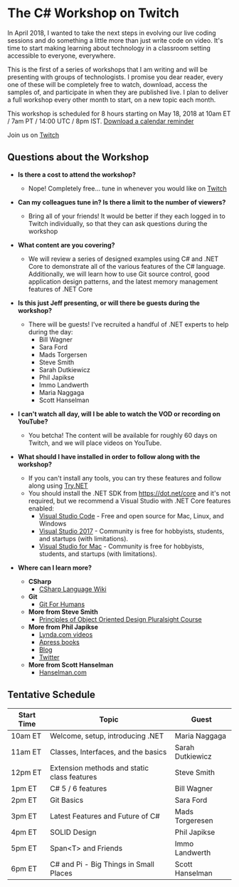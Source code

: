 # The C# Workshop on Twitch

In April 2018, I wanted to take the next steps in evolving our live coding sessions and do something a little more than just write code on video.  It's time to start making learning about technology in a classroom setting accessible to everyone, everywhere.

This is the first of a series of workshops that I am writing and will be presenting with groups of technologists.  I promise you dear reader, every one of these will be completely free to watch, download, access the samples of, and participate in when they are published live.  I plan to deliver a full workshop every other month to start, on a new topic each month.

This workshop is scheduled for 8 hours starting on May 18, 2018 at 10am ET / 7am PT / 14:00 UTC / 8pm IST. [Download a calendar reminder](https://cdn.rawgit.com/csharpfritz/Fritz.LiveStream/master/csharpWorkshop/Fritz_and_Friends_Csharp_Workshop.ics)  

Join us on [Twitch](https://www.twitch.tv/events/FkW7cJ5WStWVhBKbY4Ozbg)

## Questions about the Workshop

*  __Is there a cost to attend the workshop?__
   *  Nope!  Completely free... tune in whenever you would like on [Twitch](https://www.twitch.tv/events/FkW7cJ5WStWVhBKbY4Ozbg)

*  __Can my colleagues tune in?  Is there a limit to the number of viewers?__
   *  Bring all of your friends!  It would be better if they each logged in to Twitch  individually, so that they can ask questions during the workshop

*  __What content are you covering?__
   *  We will review a series of designed examples using C# and .NET Core to demonstrate all of the various features of the C# language.  Additionally, we will learn how to use Git source control, good application design patterns, and the latest memory management features of .NET Core

*  __Is this just Jeff presenting, or will there be guests during the workshop?__
   *  There will be guests!  I've recruited a handful of .NET experts to help during the day:
      * Bill Wagner
      * Sara Ford
      * Mads Torgersen
      * Steve Smith
      * Sarah Dutkiewicz
      * Phil Japikse
      * Immo Landwerth
      * Maria Naggaga
      * Scott Hanselman

* __I can't watch all day, will I be able to watch the VOD or recording on YouTube?__
   *  You betcha!  The content will be available for roughly 60 days on Twitch, and we will place videos on YouTube.  

* __What should I have installed in order to follow along with the workshop?__
   *  If you can't install any tools, you can try these features and follow along using [Try.NET](https://try.dot.net/)
   *  You should install the .NET SDK from https://dot.net/core and it's not required, but we recommend a Visual Studio with .NET Core features enabled:
      *  [Visual Studio Code](https://code.visualstudio.com) - Free and open source for Mac, Linux, and Windows
      *  [Visual Studio 2017](https://visualstudio.com) - Community is free for hobbyists, students, and startups (with limitations).
      *  [Visual Studio for Mac](https://visualstudio.com) - Community is free for hobbyists, students, and startups (with limitations).

* __Where can I learn more?__
   * __CSharp__
     * [CSharp Language Wiki](https://github.com/dotnet/csharplang/wiki)
   * __Git__
     * [Git For Humans](https://www.amazon.com/Git-Humans-David-Demaree/dp/1937557383)
   * __More from Steve Smith__
     * [Principles of Object Oriented Design Pluralsight Course](https://pluralsight.com/courses/principles-oo-design)
   * __More from Phil Japikse__
     * [Lynda.com videos](http://bit.ly/skimediclyndacourses)
     * [Apress books](http://bit.ly/apressbooks)
     * [Blog](http://www.skimedic.com/blog)
     * [Twitter](http://twitter.com/skimedic)
   * __More from Scott Hanselman__
     * [Hanselman.com](https://hanselman.com/blog)


## Tentative Schedule 

| Start Time | Topic | Guest |
| ----- | ---- | ----- |
| 10am ET | Welcome, setup, introducing .NET | Maria Naggaga |
| 11am ET | Classes, Interfaces, and the basics | Sarah Dutkiewicz |
| 12pm ET | Extension methods and static class features | Steve Smith |
| 1pm ET | C# 5 / 6 features | Bill Wagner |
| 2pm ET | Git Basics | Sara Ford |
| 3pm ET | Latest Features and Future of C# | Mads Torgeresen |
| 4pm ET | SOLID Design | Phil Japikse |
| 5pm ET | Span&lt;T&gt; and Friends | Immo Landwerth |
| 6pm ET | C# and Pi - Big Things in Small Places | Scott Hanselman |
